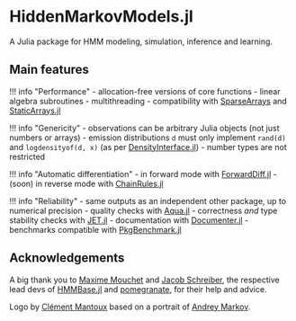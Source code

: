 # HiddenMarkovModels.jl

A Julia package for HMM modeling, simulation, inference and learning.

## Main features

!!! info "Performance"
    - allocation-free versions of core functions
    - linear algebra subroutines
    - multithreading
    - compatibility with [SparseArrays](https://github.com/JuliaSparse/SparseArrays.jl) and [StaticArrays.jl](https://github.com/JuliaArrays/StaticArrays.jl)

!!! info "Genericity"
    - observations can be arbitrary Julia objects (not just numbers or arrays)
    - emission distributions `d` must only implement `rand(d)` and `logdensityof(d, x)` (as per [DensityInterface.jl](https://github.com/JuliaMath/DensityInterface.jl))
    - number types are not restricted

!!! info "Automatic differentiation"
    - in forward mode with [ForwardDiff.jl](https://github.com/JuliaDiff/ForwardDiff.jl)
    - (soon) in reverse mode with [ChainRules.jl](https://github.com/JuliaDiff/ChainRules.jl)

!!! info "Reliability"
    - same outputs as an independent other package, up to numerical precision
    - quality checks with [Aqua.jl](https://github.com/JuliaTesting/Aqua.jl)
    - correctness _and_ type stability checks with [JET.jl](https://github.com/aviatesk/JET.jl)
    - documentation with [Documenter.jl](https://github.com/JuliaDocs/Documenter.jl)
    - benchmarks compatible with [PkgBenchmark.jl](https://github.com/JuliaCI/PkgBenchmark.jl)

## Acknowledgements

A big thank you to [Maxime Mouchet](https://www.maxmouchet.com/) and [Jacob Schreiber](https://jmschrei.github.io/), the respective lead devs of [HMMBase.jl](https://github.com/maxmouchet/HMMBase.jl) and [pomegranate](https://github.com/jmschrei/pomegranate), for their help and advice.

Logo by [Clément Mantoux](https://cmantoux.github.io/) based on a portrait of [Andrey Markov](https://en.wikipedia.org/wiki/Andrey_Markov).